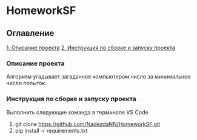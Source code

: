 # HomeworkSF

## Оглавление  
[1. Описание проекта](.README.md#Описание-проекта)
[2. Инструкция по сборке и запуску проекта](.README.md#Инструкция-по-сборке-и-запуску-проекта)

### Описание проекта    
Алгоритм угадывает загаданное компьютером число за минимальное число попыток.

### Инструкция по сборке и запуску проекта
Выполнить следующие команда в терминале VS Code
1. git clone https://github.com/NadezdaNN/HomeworkSF.git
2. pip install -r requirements.txt
